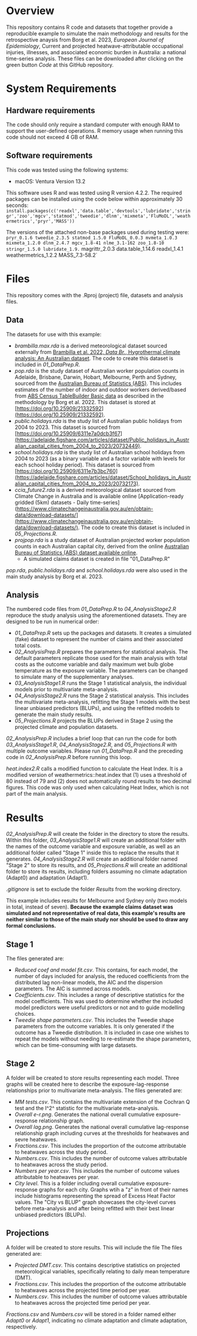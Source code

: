 # Overview
This repository contains R code and datasets that together provide a reproducible example to simulate the main methodology and results for the retrospective anaysis from Borg et al. 2023, *European Journal of Epidemiology*, Current and projected heatwave-attributable occupational injuries, illnesses, and associated economic burden in Australia: a national time-series analysis. These files can be downloaded after clicking on the green button *Code* at this GitHub repository.


# System Requirements
## Hardware requirements
The code should only require a standard computer with enough RAM to support the user-defined operations. R memory usage when running this code should not exceed 4 GB of RAM.

## Software requirements
This code was tested using the following systems:
* macOS: Ventura Version 13.2

This software uses R and was tested using R version 4.2.2. The required packages can be installed using the code below within approximately 30 seconds:
`install.packages(c('readxl','data.table','devtools','lubridate','stringr','zoo','mgcv','statmod','tweedie','dlnm','mixmeta','FluMoDL','weathermetrics','pryr','MASS'))`

The versions of the attached non-base packages used during testing were:
` pryr_0.1.6 tweedie_2.3.5 statmod_1.5.0 FluMoDL_0.0.3 mvmeta_1.0.3 mixmeta_1.2.0 dlnm_2.4.7 mgcv_1.8-41 nlme_3.1-162 zoo_1.8-10 stringr_1.5.0 lubridate_1.9.` magrittr_2.0.3 data.table_1.14.6 readxl_1.4.1 weathermetrics_1.2.2 MASS_7.3-58.2`


# Files
This repository comes with the .Rproj (project) file, datasets and analysis files.

## Data
The datasets for use with this example:
  * *brambilla.max.rda* is a derived meteorological dataset sourced externally from [Brambilla et al. 2022, *Data Br.*, Hygrothermal climate analysis: An Australian dataset](https://doi.org/10.1016/j.dib.2022.108291). The code to create this dataset is included in *01_DataPrep.R*.
  * *pop.rda* is the study dataset of Australian worker population counts in Adelaide, Brisbane, Darwin, Hobart, Melbourne, Perth and Sydney, sourced from the [Australian Bureau of Statistics (ABS)](https://www.abs.gov.au/statistics/labour/employment-and-unemployment/labour-force-australia/latest-release). This includes estimates of the number of indoor and outdoor workers derived/based from [ABS Census TableBuilder Basic data](https://tablebuilder.abs.gov.au/webapi/jsf/login.xhtml) as described in the methodology by Borg et al. 2022. This dataset is stored at [https://doi.org/10.25909/21332592](https://doi.org/10.25909/21332592).
  * *public.holidays.rda* is the study list of Australian public holidays from 2004 to 2023. This dataset is sourced from [https://doi.org/10.25909/6311e7a0dcb3f67](https://adelaide.figshare.com/articles/dataset/Public_holidays_in_Australian_capital_cities_from_2004_to_2023/20732449).
  * *school.holidays.rda* is the study list of Australian school holidays from 2004 to 2023 (as a binary variable and a factor variable with levels for each school holiday period). This dataset is sourced from [https://doi.org/10.25909/6311e7b3bc760](https://adelaide.figshare.com/articles/dataset/School_holidays_in_Australian_capital_cities_from_2004_to_2023/20732173).
  * *ccia_future2.rda* is a derived meteorological dataset sourced from Climate Change in Australia and is available online [Application-ready gridded (5km) datasets - Daily time-series](https://www.climatechangeinaustralia.gov.au/en/obtain-data/download-datasets/](https://www.climatechangeinaustralia.gov.au/en/obtain-data/download-datasets/). The code to create this dataset is included in *05_Projections.R*.
  * *projpop.rda* is a study dataset of Australian projected worker population counts in each Australian capital city, derived from the online [Australian Bureau of Statistics (ABS) dataset available online]([https://www.abs.gov.au/statistics/labour/employment-and-unemployment/labour-force-australia/latest-release]). 
    * A simulated claims dataset is created in file "01_DataPrep.R"

*pop.rda*, *public.holidays.rda* and *school.holidays.rda* were also used in the main study analysis by Borg et al. 2023.
  
## Analysis
The numbered code files from *01_DataPrep.R* to *04_AnalysisStage2.R* reproduce the study analysis using the aforementioned datasets. They are designed to be run in numerical order:
  * *01_DataPrep.R* sets up the packages and datasets. It creates a simulated (fake) dataset to represent the number of claims and their associated total costs.
  * *02_AnalysisPrep.R* prepares the parameters for statistical analysis. The default parameters replicate those used for the main analysis with total costs as the outcome variable and daily maximum wet bulb globe temperature as the exposure variable. The parameters can be changed to simulate many of the supplementary analyses.
  * *03_AnalysisStage1.R* runs the Stage 1 statistical analysis, the individual models prior to multivariate meta-analysis.
  * *04_AnalysisStage2.R* runs the Stage 2 statistical analysis. This includes the multivariate meta-analysis, refitting the Stage 1 models with the best linear unbiased predictors (BLUPs), and using the refitted models to generate the main study results.
  * *05_Projections.R* projects the BLUPs derived in Stage 2 using the projected climate and population datasets.

*02_AnalysisPrep.R* includes a brief loop that can run the code for both *03_AnalysisStage1.R*, *04_AnalysisStage2.R*, and *05_Projections.R* with multiple outcome variables. Please run *01_DataPrep.R* and the preceding code in *02_AnalysisPrep.R* before running this loop.

*heat.index2.R* calls a modified function to calculate the Heat Index. It is a modified version of weathermetrics::heat.index that (1) uses a threshold of 80 instead of 79 and (2) does not automatically round results to two decimal figures. This code was only used when calculating Heat Index, which is not part of the main analysis.

# Results
*02_AnalysisPrep.R* will create the folder in the directory to store the results. Within this folder, *03_AnalysisStage1.R* will create an additional folder with the names of the outcome variable and exposure variable, as well as an additional folder called "Stage 1" inside this to replace the results that it generates. *04_AnalysisStage2.R* will create an additional folder named "Stage 2" to store its results, and *05_Projections.R* will create an additional folder to store its results, including folders assuming no climate adaptation (Adapt0) and adaptation (Adapt1).

*.gitignore* is set to exclude the folder *Results* from the working directory.

This example includes results for Melbourne and Sydney only (two models in total, instead of seven). **Because the example claims dataset was simulated and not representative of real data, this example's results are neither similar to those of the main study nor should be used to draw any formal conclusions.**

## Stage 1
The files generated are:
  * *Reduced coef and model fit.csv*. This contains, for each model, the number of days included for analysis, the reduced coefficients from the distributed lag non-linear models, the AIC and the dispersion parameters. The AIC is summed across models.
  * *Coefficients.csv*. This includes a range of descriptive statistics for the model coefficients. This was used to determine whether the included model predictors were useful predictors or not and to guide modelling choices.
  * *Tweedie shape parameters.csv*. This includes the Tweedie shape parameters from the outcome variables. It is only generated if the outcome has a Tweedie distribution. It is included in case one wishes to repeat the models without needing to re-estimate the shape parameters, which can be time-consuming with large datasets.

## Stage 2
A folder will be created to store results representing each model. Three graphs will be created here to describe the exposure-lag-response relationships prior to multivariate meta-analysis. 
The files generated are:
  * *MM tests.csv*. This contains the multivariate extension of the Cochran Q test and the I^2^ statistic for the multivariate meta-analysis.
  * *Overall e-r.png*. Generates the national overall cumulative exposure-response relationship graph.
  * *Overall lag.png*. Generates the national overall cumulative lag-response relationship graph including curves at the thresholds for heatwaves and sevre heatwaves.
  * *Fractions.csv*. This includes the proportion of the outcome attributable to heatwaves across the study period.
  * *Numbers.csv*. This includes the number of outcome values attributable to heatwaves across the study period.
  * *Numbers per year.csv*. This includes the number of outcome values attributable to heatwaves per year.
  * *City level*. This is a folder including overall cumulative exposure-response graphs for each city. Graphs wtih a "z" in front of their names include histograms representing the spread of Excess Heat Factor values. The "City vs BLUP" graph showcases the city-level curves before meta-analysis and after being refitted with their best linear unbiased predictors (BLUPs).
  
## Projections
A folder will be created to store results. This will include the file
The files generated are:
  * *Projected DMT.csv*. This contains descriptive statistics on projected meteorological variables, specifically relating to daily mean temperature (DMT).
  * *Fractions.csv*. This includes the proportion of the outcome attributable to heatwaves across the projected time period per year.
  * *Numbers.csv*. This includes the number of outcome values attributable to heatwaves across the projected time period per year.
  
*Fractions.csv* and  *Numbers.csv* will be stored in a folder named either *Adapt0* or *Adapt1*, indicating no climate adaptation and climate adaptation, respectively.
